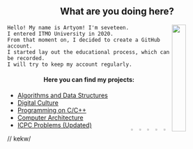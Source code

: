 <h2 align = "center" >What are you doing here?</h2>
<p><img src= "https://i.pinimg.com/originals/71/51/3a/71513ac815fbee5224723c02a1739bb0.gif" width = "25%" align = "right"></p>

    Hello! My name is Artyom! I'm seveteen.
    I entered ITMO University in 2020.
    From that moment on, I decided to create a GitHub account.
    I started lay out the educational process, which can be recorded.
    I will try to keep my account regularly.
    
<h4 align = "center">Here you can find my projects:</h4>
<div>
    <ul>
        <li><a href = "https://github.com/fadyat/ITMO-ALG"> Algorithms and Data Structures </a></li>
        <li><a href = "https://github.com/fadyat/ITMO-DC"> Digital Culture </a></li>
        <li><a href = "https://github.com/fadyat/ITMO-C"> Programming on C/C++ </a></li>
        <li><a href = "https://github.com/fadyat/ITMO-ECM"> Computer Architecture </a></li>
        <li><a href = "https://github.com/fadyat/ICPC-PROBLEMS"> ICPC Problems (Updated)
            <div>
               <a href = "https://vk.com/mrfadeyev"><img src = "https://free-png.ru/wp-content/uploads/2020/04/VK-chb_t-320x320.png" width = "3.3%" align = "right" target = "_blank"></a>
               <a href = "https://t.me/not_fadyat"><img src = "https://i.pinimg.com/originals/a9/74/1a/a9741aa5ce89000ef341872d32e4ba69.png" width = "3.3%" align = "right" target = "_blank"></a>
               <a href = "mailto:fadyat@icloud.com"><img src = "https://encrypted-tbn0.gstatic.com/images?q=tbn%3AANd9GcTewa5n6ScSCLaV_q218HjkRStQnXQ1PkPP4Q&usqp=CAU" width = "3.3%" align = "right" target = "_blank"></a>
               <a href = "https://github.com/fadyat"><img src = "https://image.flaticon.com/icons/png/512/25/25231.png" width = "3.3%" align = "right" target = "_blank"></a>
                 <a href = "https://discord.gg/c6PBVGk"><img src = "https://i.pinimg.com/originals/28/23/f8/2823f83d9bc5e4f1a38b71963beb6932.png" width = "3.3%" align = "right" target = "_blank"></a>
            </div></a>
        </li>
    </ul>
</div>
// kekw/
